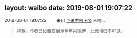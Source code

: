 layout: weibo
date: 2019-08-01 19:07:22
---
<meta name="referrer" content="no-referrer" />

2019-08-01 19:07:22  &nbsp;&nbsp;&nbsp;&nbsp;&nbsp;&nbsp; 来自 <a href="http://app.weibo.com/t/feed/Z4AgP" rel="nofollow">坚果手机 Pro</a>
人呐…
>  抱歉，作者已设置仅展示半年内微博，此微博已不可见。 ​​​
